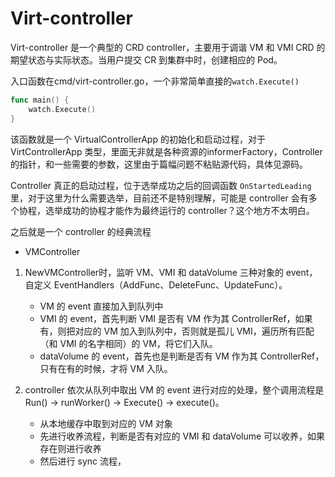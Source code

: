 # Virt-controller

Virt-controller 是一个典型的 CRD controller，主要用于调谐 VM 和 VMI CRD 的期望状态与实际状态。当用户提交 CR 到集群中时，创建相应的 Pod。


入口函数在cmd/virt-controller.go，一个非常简单直接的`watch.Execute()`
```go
func main() {
	watch.Execute()
}

```

该函数就是一个 VirtualControllerApp 的初始化和启动过程，对于 VirtControllerApp 类型，里面无非就是各种资源的informerFactory，Controller的指针，和一些需要的参数，这里由于篇幅问题不粘贴源代码，具体见源码。

Controller 真正的启动过程，位于选举成功之后的回调函数 `OnStartedLeading` 里，对于这里为什么需要选举，目前还不是特别理解，可能是 controller 会有多个协程，选举成功的协程才能作为最终运行的 controller？这个地方不太明白。


之后就是一个 controller 的经典流程

* VMController

1. NewVMController时，监听 VM、VMI 和 dataVolume 三种对象的 event，自定义 EventHandlers（AddFunc、DeleteFunc、UpdateFunc）。
   
   - VM 的 event 直接加入到队列中
   - VMI 的 event，首先判断 VMI 是否有 VM 作为其 ControllerRef，如果有，则把对应的 VM 加入到队列中，否则就是孤儿 VMI，遍历所有匹配（和 VMI 的名字相同）的 VM，将它们入队。
   - dataVolume 的 event，首先也是判断是否有 VM 作为其 ControllerRef，只有在有的时候，才将 VM 入队。
2. controller 依次从队列中取出 VM 的 event 进行对应的处理，整个调用流程是 Run() -> runWorker() -> Execute() -> execute()。
   - 从本地缓存中取到对应的 VM 对象
   - 先进行收养流程，判断是否有对应的 VMI 和 dataVolume 可以收养，如果存在则进行收养
   - 然后进行 sync 流程，
